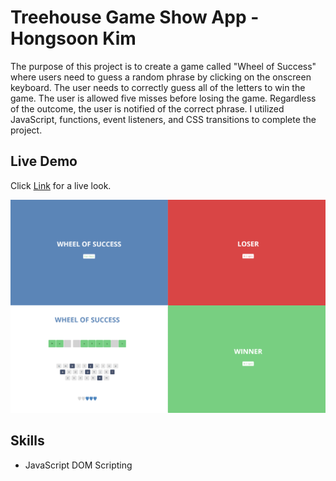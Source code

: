 # Treehouse Game Show App - Hongsoon Kim
<p>The purpose of this project is to create a game called "Wheel of Success" where users need to guess a random phrase by clicking on the onscreen keyboard. The user needs to correctly guess all of the letters to win the game. The user is allowed five misses before losing the game. Regardless of the outcome, the user is notified of the correct phrase.  I utilized JavaScript, functions, event listeners, and CSS transitions to complete the project.</p>

## Live Demo
Click [Link](https://hkim2979.github.io/project_6/) for a live look.

<p align="center">
  <img src="https://github.com/hkim2979/treehouse_project_6_hongsoonkim/blob/main/image_1.jpg">
</p>
 
 ## Skills
- JavaScript DOM Scripting
